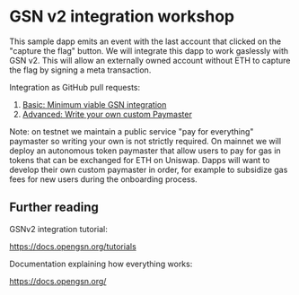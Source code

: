 # GSN v2 integration workshop

This sample dapp emits an event with the last account that clicked on the "capture the flag" button.
We will integrate this dapp to work gaslessly with GSN v2. This will allow an externally owned account without ETH to capture the flag by signing a meta transaction.

Integration as GitHub pull requests:

1) [Basic: Minimum viable GSN integration](https://github.com/opengsn/workshop/pull/1/files)
2) [Advanced: Write your own custom Paymaster](https://github.com/opengsn/workshop/pull/2/files_)

Note: on testnet we maintain a public service "pay for everything" paymaster so writing your own is not strictly required. On mainnet we will deploy an autonomous token paymaster that allow users to pay for gas in tokens that can be exchanged for ETH on Uniswap. Dapps will want to develop their own custom paymaster in order, for example to subsidize gas fees for new users during the onboarding process. 

## Further reading

GSNv2 integration tutorial:

https://docs.opengsn.org/tutorials

Documentation explaining how everything works:

https://docs.opengsn.org/
